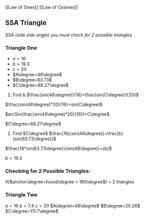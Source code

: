 [[Law of Sines]]
[[Law of Cosines]]
## SSA Triangle
*SSA (side side angle) you must check for 2 possible triangles*

### Triangle One
- $a=16$
- $b= 19.3$
- $c=20$
- $A\degree=48\degree$
- $B\degree=63.73$
- $C\degree=68.27\degree$

1) Find b
$\frac{sin(48\degree)}{16}=\frac{sin(C\degree)}{20}$

$\frac{sin(48\degree)*20}{16}=sin(C\degree)$

$arcSin(\frac{sin(48\degree)*20}{16})=C\degree$

$C\degree=68.27\degree$

2) Find $C\degree$
$\frac{16}{sin(48\degree)}=\frac{b}{sin(63.73\degree)}$

$\frac{16*sin(63.73\degree)}{sin(48\degree)}={b}$

$b=19.3$

### Checking for 2 Possible Triangles:
if($anchor\degree+found\degree < 180\degree$) = 2 triangles

### Triangle Two
$a=16$
$b= 7.4$
$c=20$
$A\degree=48\degree$
$B\degree=20.26$
$C\degree=111.7\degree$


